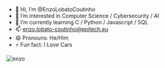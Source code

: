 - 👋 Hi, I’m @EnzoLobatoCoutinho
- 👀 I’m interested in Computer Science / Cybersecurity / AI
- 🌱 I’m currently learning C / Python / Javascript / SQL
- 📫 enzo.lobato-coutinho@epitech.eu
- 😄 Pronouns: He/Him
- ⚡ Fun fact: I Love Cars

<p><img align="center" src="https://github-readme-streak-stats.herokuapp.com/?user=EnzoLobatoCoutinho&" alt="enzo" /></p>

<!---
EnzoLobatoCoutinho/EnzoLobatoCoutinho is a ✨ special ✨ repository because its `README.md` (this file) appears on your GitHub profile.
You can click the Preview link to take a look at your changes.
--->

